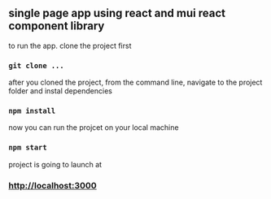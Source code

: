 ## single page app using react and mui react component library

to run the app. clone the project first
### `git clone ...`

after you cloned the project, from the command line, navigate to the project folder and instal dependencies
### `npm install`

now you can run the projcet on your local machine
### `npm start`

project is going to launch at
### [http://localhost:3000](http://localhost:3000)
